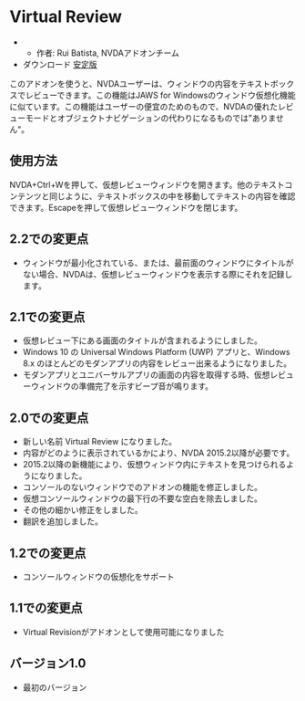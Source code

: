 # Virtual Review #

* * 作者: Rui Batista, NVDAアドオンチーム
* ダウンロード [安定版][1]

このアドオンを使うと、NVDAユーザーは、ウィンドウの内容をテキストボックスでレビューできます。この機能はJAWS for
Windowsのウィンドウ仮想化機能に似ています。この機能はユーザーの便宜のためのもので、NVDAの優れたレビューモードとオブジェクトナビゲーションの代わりになるものでは"ありません"。

## 使用方法 ##

NVDA+Ctrl+Wを押して、仮想レビューウィンドウを開きます。他のテキストコンテンツと同じように、テキストボックスの中を移動してテキストの内容を確認できます。Escapeを押して仮想レビューウィンドウを閉じます。

## 2.2での変更点

* ウィンドウが最小化されている、または、最前面のウィンドウにタイトルがない場合、NVDAは、仮想レビューウィンドウを表示する際にそれを記録します。

## 2.1での変更点

* 仮想レビュー下にある画面のタイトルが含まれるようにしました。
* Windows 10 の Universal Windows Platform (UWP) アプリと、Windows 8.x
  のほとんどのモダンアプリの内容をレビュー出来るようになりました。
* モダンアプリとユニバーサルアプリの画面の内容を取得する時、仮想レビューウィンドウの準備完了を示すビープ音が鳴ります。

## 2.0での変更点

* 新しい名前 Virtual Review になりました。
* 内容がどのように表示されているかにより、NVDA 2015.2以降が必要です。
* 2015.2以降の新機能により、仮想ウィンドウ内にテキストを見つけられるようになりました。
* コンソールのないウィンドウでのアドオンの機能を修正しました。
* 仮想コンソールウィンドウの最下行の不要な空白を除去しました。
* その他の細かい修正をしました。
* 翻訳を追加しました。

## 1.2での変更点

* コンソールウィンドウの仮想化をサポート

## 1.1での変更点

* Virtual Revisionがアドオンとして使用可能になりました

## バージョン1.0

* 最初のバージョン

[1]: https://github.com/ruifontes/virtualReview/releases/download/2023.03/virtualRevision-2023.03.nvda-addon
